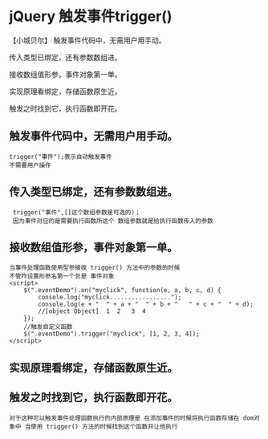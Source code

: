 # jQuery 触发事件trigger()
【小城贝尔】
触发事件代码中，无需用户用手动。

传入类型已绑定，还有参数数组进。

接收数组值形参，事件对象第一单。

实现原理看绑定，存储函数原生近。

触发之时找到它，执行函数即开花。

## 触发事件代码中，无需用户用手动。
    trigger("事件");表示自动触发事件
    不需要用户操作
## 传入类型已绑定，还有参数数组进。
     trigger("事件",[]这个数组参数是可选的)；
     因为事件对应的是需要执行函数所这个 数组参数就是给执行函数传入的参数
## 接收数组值形参，事件对象第一单。
    当事件处理函数使用型参接收 trigger() 方法中的参数的时候
    不管咋设置形参名第一个总是 事件对象
    <script>
        $(".eventDemo").on("myclick", function(e, a, b, c, d) {
            console.log("myclick.................");
            console.log(e + "  " + a + "  " + b + "   " + c + "  " + d);
            //[object Object]  1  2   3  4
        });
        //触发自定义函数
        $(".eventDemo").trigger("myclick", [1, 2, 3, 4]);
    </script>
## 实现原理看绑定，存储函数原生近。
## 触发之时找到它，执行函数即开花。
    对于这种可以触发事件处理函数执行的内部原理是 在添加事件的时候将执行函数存储在 dom对象中 当使用 trigger() 方法的时候找到这个函数并让他执行